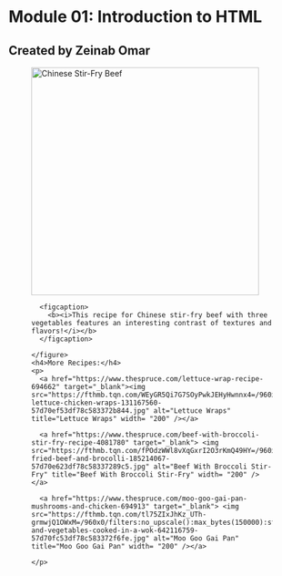 <!DOCTYPE html>
<html lang="en">
  <head>
    <meta charset="utf-8">
    <meta name="viewport" content="width=device-width">
    <title>Module 01</title>
  </head>
  <body>
    <h1>Module 01: Introduction to HTML</h1>
    <h2>Created by Zeinab Omar</h2>
    <figure>
      <a href="https://www.thespruce.com/stir-fry-beef-with-three-vegetables-4119013" target="_blank"><img src="https://fthmb.tqn.com/h5640eOdlK-rhPQpHnGYT6zHsY4=/960x0/filters:no_upscale():max_bytes(150000):strip_icc():format(webp)/beef-and-vegetable-stir-fry-165955462-5834b0523df78c6f6a6af185.jpg" alt="Chinese Stir-Fry Beef " title="Stir-Fry Beef" width= "400"/></a>


      <figcaption>
        <b><i>This recipe for Chinese stir-fry beef with three vegetables features an interesting contrast of textures and flavors!</i></b>
      </figcaption>

    </figure>
    <h4>More Recipes:</h4>
    <p>
      <a href="https://www.thespruce.com/lettuce-wrap-recipe-694662" target="_blank"><img src="https://fthmb.tqn.com/WEyGR5Qi7G7SOyPwkJEHyHwnnx4=/960x0/filters:no_upscale():max_bytes(150000):strip_icc():format(webp)/chinese-lettuce-chicken-wraps-131167560-57d70ef53df78c583372b844.jpg" alt="Lettuce Wraps" title="Lettuce Wraps" width= "200" /></a>

      <a href="https://www.thespruce.com/beef-with-broccoli-stir-fry-recipe-4081780" target="_blank"> <img src="https://fthmb.tqn.com/fPOdzWWl8vXqGxrI2O3rKmQ49HY=/960x0/filters:no_upscale():max_bytes(150000):strip_icc():format(webp)/stir-fried-beef-and-brocolli-185214067-57d70e623df78c58337289c5.jpg" alt="Beef With Broccoli Stir-Fry" title="Beef With Broccoli Stir-Fry" width= "200" /></a>

      <a href="https://www.thespruce.com/moo-goo-gai-pan-mushrooms-and-chicken-694913" target="_blank"> <img src="https://fthmb.tqn.com/tl75ZIxJhKz_UTh-grmwjQ1OWxM=/960x0/filters:no_upscale():max_bytes(150000):strip_icc():format(webp)/chicken-and-vegetables-cooked-in-a-wok-642116759-57d70fc53df78c583372f6fe.jpg" alt="Moo Goo Gai Pan" title="Moo Goo Gai Pan" width= "200" /></a>

    </p>

  </body>
</html>
